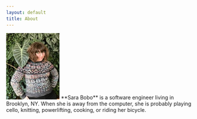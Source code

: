 ```yaml
---
layout: default
title: About
---
```


<img src="/images/sarabee.jpg" class="right" />
**Sara Bobo** is a software engineer living in Brooklyn, NY. When she is away
from the computer, she is probably playing cello, knitting, powerlifting,
cooking, or riding her bicycle.
